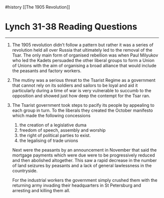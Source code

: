 #history [[The 1905 Revolution]]

# Lynch 31-38 Reading Questions

---

1. The 1905 revolution didn’t follow a pattern but rather it was a series of revolution held all over Russia that ultimately led to the removal of the Tsar. The only main form of organised rebellion was when Paul Milyukov who led the Kadets persuaded the other liberal groups to form a Union of Unions with the aim of organising a broad alliance that would include the peasants and factory workers.  
2. The mutiny was a serious threat to the Tsarist Regime as a government that cannot rely on its soldiers and sailors to be loyal and aid it particularly during a time of war is very vulnerable to succumb to the opposition and showed just how deep the contempt for the Tsar ran. 
3. The Tsarist government took steps to pacify its people by appealing to each group in turn. To the liberals they created the October manifesto which made the following concessions
    1. the creation of a legislative duma
    2. freedom of speech, assembly and worship
    3. the right of political parties to exist. 
    4. the legalising of trade unions
    
    Next were the peasants by an announcement in November that said the mortgage payments which were due were to be progressively reduced and then abolished altogether. This saw a rapid decrease in the number of land seizures by peasants and a lack of general lawlessness in the countryside. 
    
    For the industrial workers the government simply crushed them with the returning army invading their headquarters in St Petersburg and arresting and killing them all.
